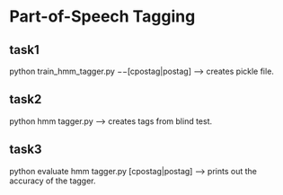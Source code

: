 # Part-of-Speech Tagging
## task1
python train_hmm_tagger.py <training filename> −−\[cpostag\|postag\]
--> creates pickle file.
## task2
python hmm tagger.py <test blind filename> <output filename>
--> creates tags from blind test.
## task3
python evaluate hmm tagger.py <output filename> <test gold filename> \[cpostag\|postag\] 
--> prints out the accuracy of the tagger.
